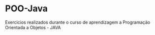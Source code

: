 # POO-Java
Exercicios realizados durante o curso de aprendizagem a Programação Orientada a Objetos - JAVA
